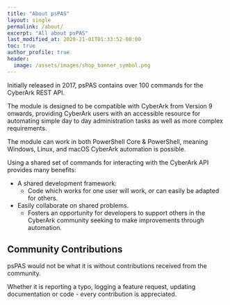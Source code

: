 ```yaml
---
title: "About psPAS"
layout: single
permalink: /about/
excerpt: "All about psPAS"
last_modified_at: 2020-21-01T01:33:52-00:00
toc: true
author_profile: true
header:
  image: /assets/images/shop_banner_symbol.png
---
```


Initially released in 2017, psPAS contains over 100 commands for the CyberArk REST API.

The module is designed to be compatible with CyberArk from Version 9 onwards, providing CyberArk users with an accessible resource for automating simple day to day administration tasks as well as more complex requirements.

The module can work in both PowerShell Core & PowerShell, meaning Windows, Linux, and macOS CyberArk automation is possible.

Using a shared set of commands for interacting with the CyberArk API provides many benefits:

- A shared development framework:
  - Code which works for one user will work, or can easily be adapted for others.
- Easily collaborate on shared problems.
  - Fosters an opportunity for developers to support others in the CyberArk community seeking to make improvements through automation.

## Community Contributions

psPAS would not be what it is without contributions received from the community.

Whether it is reporting a typo, logging a feature request, updating documentation or code - every contribution is appreciated.
